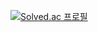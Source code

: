 [![Solved.ac 프로필](http://mazassumnida.wtf/api/v2/generate_badge?boj=see030)](https://solved.ac/see030)
